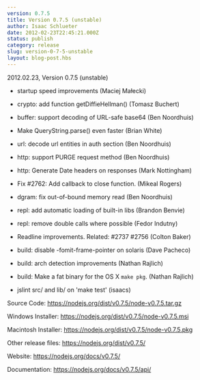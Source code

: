 ```yaml
---
version: 0.7.5
title: Version 0.7.5 (unstable)
author: Isaac Schlueter
date: 2012-02-23T22:45:21.000Z
status: publish
category: release
slug: version-0-7-5-unstable
layout: blog-post.hbs
---
```


<p>2012.02.23, Version 0.7.5 (unstable)

</p>
<ul>
<li><p>startup speed improvements (Maciej Małecki)</p>
</li>
<li><p>crypto: add function getDiffieHellman() (Tomasz Buchert)</p>
</li>
<li><p>buffer: support decoding of URL-safe base64 (Ben Noordhuis)</p>
</li>
<li><p>Make QueryString.parse() even faster (Brian White)</p>
</li>
<li><p>url: decode url entities in auth section (Ben Noordhuis)</p>
</li>
<li><p>http: support PURGE request method (Ben Noordhuis)</p>
</li>
<li><p>http: Generate Date headers on responses (Mark Nottingham)</p>
</li>
<li><p>Fix #2762: Add callback to close function. (Mikeal Rogers)</p>
</li>
<li><p>dgram: fix out-of-bound memory read (Ben Noordhuis)</p>
</li>
<li><p>repl: add automatic loading of built-in libs (Brandon Benvie)</p>
</li>
<li><p>repl: remove double calls where possible (Fedor Indutny)</p>
</li>
<li><p>Readline improvements. Related: #2737 #2756 (Colton Baker)</p>
</li>
<li><p>build: disable -fomit-frame-pointer on solaris (Dave Pacheco)</p>
</li>
<li><p>build: arch detection improvements (Nathan Rajlich)</p>
</li>
<li><p>build: Make a fat binary for the OS X <code>make pkg</code>. (Nathan Rajlich)</p>
</li>
<li><p>jslint src/ and lib/ on &#39;make test&#39; (isaacs)</p>
</li>
</ul>
<p>Source Code: <a href="https://nodejs.org/dist/v0.7.5/node-v0.7.5.tar.gz">https://nodejs.org/dist/v0.7.5/node-v0.7.5.tar.gz</a>

</p>
<p>Windows Installer: <a href="https://nodejs.org/dist/v0.7.5/node-v0.7.5.msi">https://nodejs.org/dist/v0.7.5/node-v0.7.5.msi</a>

</p>
<p>Macintosh Installer: <a href="https://nodejs.org/dist/v0.7.5/node-v0.7.5.pkg">https://nodejs.org/dist/v0.7.5/node-v0.7.5.pkg</a>

</p>
<p>Other release files: <a href="https://nodejs.org/dist/v0.7.5/">https://nodejs.org/dist/v0.7.5/</a>

</p>
<p>Website: <a href="https://nodejs.org/docs/v0.7.5/">https://nodejs.org/docs/v0.7.5/</a>

</p>
<p>Documentation: <a href="https://nodejs.org/docs/v0.7.5/api/">https://nodejs.org/docs/v0.7.5/api/</a>
</p>
